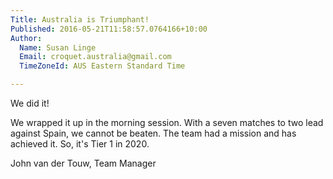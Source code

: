 ```yaml
---
Title: Australia is Triumphant!
Published: 2016-05-21T11:58:57.0764166+10:00
Author:
  Name: Susan Linge
  Email: croquet.australia@gmail.com
  TimeZoneId: AUS Eastern Standard Time

---
```

We did it! 

We wrapped it up in the morning session. With a seven matches to two lead against Spain, we cannot be beaten. The team had a mission and has achieved it. So, it's Tier 1 in 2020.

John van der Touw, Team Manager